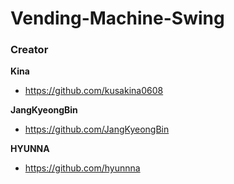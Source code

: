# Vending-Machine-Swing

### Creator

**Kina**

- <https://github.com/kusakina0608>

**JangKyeongBin**

- <https://github.com/JangKyeongBin>

**HYUNNA**

- <https://github.com/hyunnna>
